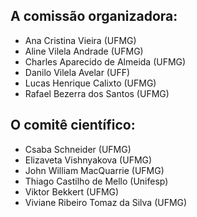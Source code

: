 
## A comissão organizadora:
- Ana Cristina Vieira (UFMG)
- Aline Vilela Andrade (UFMG)
- Charles Aparecido de Almeida (UFMG)
- Danilo Vilela Avelar (UFF)
- Lucas Henrique Calixto (UFMG)
- Rafael Bezerra dos Santos (UFMG)

## O comitê científico:
- Csaba Schneider (UFMG)
- Elizaveta Vishnyakova (UFMG)
- John William MacQuarrie (UFMG)
- Thiago Castilho de Mello (Unifesp)
- Viktor Bekkert (UFMG)
- Viviane Ribeiro Tomaz da Silva (UFMG)

